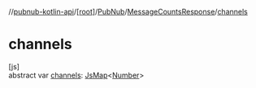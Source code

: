 //[pubnub-kotlin-api](../../../../index.md)/[[root]](../../index.md)/[PubNub](../index.md)/[MessageCountsResponse](index.md)/[channels](channels.md)

# channels

[js]\
abstract var [channels](channels.md): [JsMap](../../../../../../pubnub-kotlin/pubnub-kotlin-core-api/pubnub-kotlin-core-api/com.pubnub.kmp/-js-map/index.md)&lt;[Number](https://kotlinlang.org/api/latest/jvm/stdlib/kotlin/-number/index.html)&gt;
